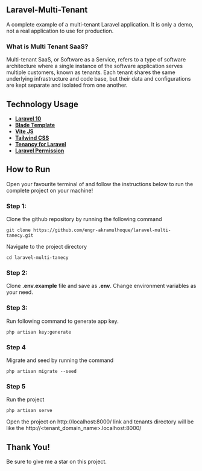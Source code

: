 ## Laravel-Multi-Tenant

A complete example of a multi-tenant Laravel application. It is only a demo, not a real application to use for production.

### What is Multi Tenant SaaS?

Multi-tenant SaaS, or Software as a Service, refers to a type of software architecture where a single instance of the software application serves multiple customers, known as tenants. Each tenant shares the same underlying infrastructure and code base, but their data and configurations are kept separate and isolated from one another.

## Technology Usage

-   **[Laravel 10](https://laravel.com/docs/10.x)**
-   **[Blade Template](https://laravel.com/docs/10.x/blade#main-content)**
-   **[Vite JS](https://vitejs.dev/)**
-   **[Tailwind CSS](https://tailwindcss.com/)**
-   **[Tenancy for Laravel](https://tenancyforlaravel.com/)**
-   **[Laravel Permission](https://spatie.be/docs/laravel-permission/v6)**

## How to Run

Open your favourite terminal of and follow the instructions below to run the complete project on your machine!

### Step 1:

Clone the github repository by running the following command

```
git clone https://github.com/engr-akramulhoque/laravel-multi-tanecy.git
```

Navigate to the project directory

```
cd laravel-multi-tanecy
```

### Step 2:

Clone **.env.example** file and save as **.env**. Change environment variables as your need.

### Step 3:

Run following command to generate app key.

```
php artisan key:generate
```

### Step 4

Migrate and seed by running the command

```
php artisan migrate --seed
```

### Step 5

Run the project

```
php artisan serve
```

Open the project on http://localhost:8000/ link and tenants directory will be like the http://<tenant_domain_name>.localhost:8000/

## Thank You!

Be sure to give me a star on this project.
